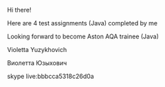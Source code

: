 Hi there!

Here are 4 test assignments (Java) completed by me

Looking forward to become Aston AQA trainee (Java)



Violetta Yuzykhovich

Виолетта Юзыхович

skype live:bbbcca5318c26d0a